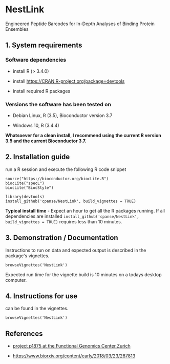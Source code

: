 # NestLink

Engineered Peptide Barcodes for In-Depth Analyses of Binding Protein Ensembles


## 1. System requirements


### Software dependencies
- install R (> 3.4.0)

- install https://CRAN.R-project.org/package=devtools

- install required R packages

### Versions the software has been tested on

- Debian Linux, R (3.5), Bioconductor version 3.7

- Windows 10, R (3.4.4)

**Whatsoever for a clean install, I recommend using the current R version 3.5 and the current Bioconductor 3.7.**


## 2. Installation guide

run a R session and execute the following R code snippet

```{r}
source("https://bioconductor.org/biocLite.R")
biocLite("specL")
biocLite("BiocStyle")

library(devtools)
install_github('cpanse/NestLink', build_vignettes = TRUE)
```

**Typical install time** - 
Expect an hour to get all the R packages running. If all dependencies are installed 
`install_github('cpanse/NestLink', build_vignettes = TRUE)` requires less than 10 minutes.

## 3. Demonstration / Documentation

Instructions to run on data and expected output is described in the package's 
vignettes.

```{r}
browseVignettes('NestLink')
```

Expected run time for the vignette build is 10 minutes on a todays desktop computer.

## 4. Instructions for use

can be found in the vignettes.
```{r}
browseVignettes('NestLink')
```

## References 

- [project p1875 at the Functional Genomics Center Zurich](https://fgcz-bfabric.uzh.ch/bfabric/userlab/show-project.html?id=1875)

- https://www.biorxiv.org/content/early/2018/03/23/287813


